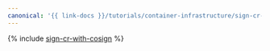 ```yaml
---
canonical: '{{ link-docs }}/tutorials/container-infrastructure/sign-cr-with-cosign'
---
```


{% include [sign-cr-with-cosign](../../_tutorials/containers/sign-cr-with-cosign.md) %}
